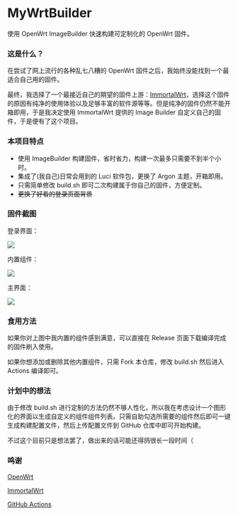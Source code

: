 # MyWrtBuilder
使用 OpenWrt ImageBuilder 快速构建可定制化的 OpenWrt 固件。

### 这是什么？

在尝试了网上流行的各种乱七八糟的 OpenWrt 固件之后，我始终没能找到一个最适合自己用的固件。

最终，我选择了一个最接近自己的期望的固件上游：[ImmortalWrt](https://github.com/immortalwrt/immortalwrt)，选择这个固件的原因有纯净的使用体验以及足够丰富的软件源等等。但是纯净的固件仍然不能开箱即用，于是我决定使用 ImmortalWrt 提供的 Image Builder 自定义自己的固件，于是便有了这个项目。

### 本项目特点

* 使用 ImageBuilder 构建固件，省时省力，构建一次最多只需要不到半个小时。
* 集成了(我自己)日常会用到的 Luci 软件包，更换了 Argon 主题，开箱即用。
* 只需简单修改 build.sh 即可二次构建属于你自己的固件，方便定制。
* ~~更换了好看的登录页面背景~~

### 固件截图

登录界面：

![](https://raw.githubusercontent.com/Revincx/MyWrtBuilder/main/img/login.png)

内置组件：

![](https://raw.githubusercontent.com/Revincx/MyWrtBuilder/main/img/apps.png)

主界面：

![](https://raw.githubusercontent.com/Revincx/MyWrtBuilder/main/img/main_status.png)

### 食用方法

如果你对上图中我内置的组件感到满意，可以直接在 Release 页面下载编译完成的固件刷入使用。

如果你想添加或删除其他内置组件，只需 Fork 本仓库，修改 build.sh 然后进入 Actions 编译即可。

### 计划中的想法

由于修改 build.sh 进行定制的方法仍然不够人性化，所以我在考虑设计一个图形化的界面以生成自定义的组件组件列表。只需自助勾选所需要的组件然后即可一键生成构建配置文件，然后上传配置文件到 GitHub 仓库中即可开始构建。

不过这个目前只是想法罢了，做出来的话可能还得鸽很长一段时间（

### 鸣谢

[OpenWrt](https://github.com/openwrt/openwrt/)

[ImmortalWrt](https://github.com/immortalwrt/immortalwrt)

[GitHub Actions](https://github.com/features/actions)
